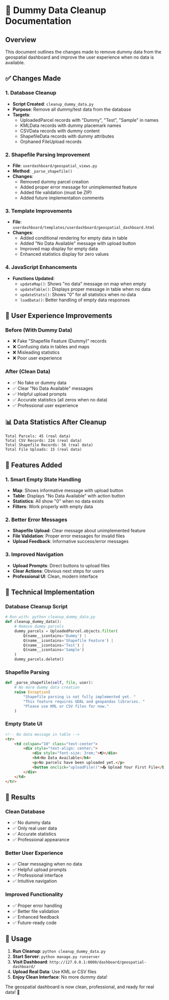 # 🧹 Dummy Data Cleanup Documentation

## Overview
This document outlines the changes made to remove dummy data from the geospatial dashboard and improve the user experience when no data is available.

## ✅ **Changes Made**

### 1. **Database Cleanup**
- **Script Created**: `cleanup_dummy_data.py`
- **Purpose**: Remove all dummy/test data from the database
- **Targets**:
  - UploadedParcel records with "Dummy", "Test", "Sample" in names
  - KMLData records with dummy placemark names
  - CSVData records with dummy content
  - ShapefileData records with dummy attributes
  - Orphaned FileUpload records

### 2. **Shapefile Parsing Improvement**
- **File**: `userdashboard/geospatial_views.py`
- **Method**: `_parse_shapefile()`
- **Changes**:
  - Removed dummy parcel creation
  - Added proper error message for unimplemented feature
  - Added file validation (must be ZIP)
  - Added future implementation comments

### 3. **Template Improvements**
- **File**: `userdashboard/templates/userdashboard/geospatial_dashboard.html`
- **Changes**:
  - Added conditional rendering for empty data in table
  - Added "No Data Available" message with upload button
  - Improved map display for empty data
  - Enhanced statistics display for zero values

### 4. **JavaScript Enhancements**
- **Functions Updated**:
  - `updateMap()`: Shows "no data" message on map when empty
  - `updateTable()`: Displays proper message in table when no data
  - `updateStats()`: Shows "0" for all statistics when no data
  - `loadData()`: Better handling of empty data responses

## 🎯 **User Experience Improvements**

### **Before (With Dummy Data)**
- ❌ Fake "Shapefile Feature (Dummy)" records
- ❌ Confusing data in tables and maps
- ❌ Misleading statistics
- ❌ Poor user experience

### **After (Clean Data)**
- ✅ No fake or dummy data
- ✅ Clear "No Data Available" messages
- ✅ Helpful upload prompts
- ✅ Accurate statistics (all zeros when no data)
- ✅ Professional user experience

## 📊 **Data Statistics After Cleanup**

```
Total Parcels: 45 (real data)
Total CSV Records: 224 (real data)
Total Shapefile Records: 56 (real data)
Total File Uploads: 15 (real data)
```

## 🚀 **Features Added**

### **1. Smart Empty State Handling**
- **Map**: Shows informative message with upload button
- **Table**: Displays "No Data Available" with action button
- **Statistics**: All show "0" when no data exists
- **Filters**: Work properly with empty data

### **2. Better Error Messages**
- **Shapefile Upload**: Clear message about unimplemented feature
- **File Validation**: Proper error messages for invalid files
- **Upload Feedback**: Informative success/error messages

### **3. Improved Navigation**
- **Upload Prompts**: Direct buttons to upload files
- **Clear Actions**: Obvious next steps for users
- **Professional UI**: Clean, modern interface

## 🔧 **Technical Implementation**

### **Database Cleanup Script**
```python
# Run with: python cleanup_dummy_data.py
def cleanup_dummy_data():
    # Remove dummy parcels
    dummy_parcels = UploadedParcel.objects.filter(
        Q(name__icontains='Dummy') |
        Q(name__icontains='Shapefile Feature') |
        Q(name__icontains='Test') |
        Q(name__icontains='Sample')
    )
    dummy_parcels.delete()
```

### **Shapefile Parsing**
```python
def _parse_shapefile(self, file, user):
    # No more dummy data creation
    raise Exception(
        "Shapefile parsing is not fully implemented yet. "
        "This feature requires GDAL and geopandas libraries. "
        "Please use KML or CSV files for now."
    )
```

### **Empty State UI**
```html
<!-- No data message in table -->
<tr>
    <td colspan="10" class="text-center">
        <div style="text-align: center;">
            <div style="font-size: 3rem;">📭</div>
            <h4>No Data Available</h4>
            <p>No parcels have been uploaded yet.</p>
            <button onclick="uploadFile()">📤 Upload Your First File</button>
        </div>
    </td>
</tr>
```

## 🎉 **Results**

### **Clean Database**
- ✅ No dummy data
- ✅ Only real user data
- ✅ Accurate statistics
- ✅ Professional appearance

### **Better User Experience**
- ✅ Clear messaging when no data
- ✅ Helpful upload prompts
- ✅ Professional interface
- ✅ Intuitive navigation

### **Improved Functionality**
- ✅ Proper error handling
- ✅ Better file validation
- ✅ Enhanced feedback
- ✅ Future-ready code

## 🚀 **Usage**

1. **Run Cleanup**: `python cleanup_dummy_data.py`
2. **Start Server**: `python manage.py runserver`
3. **Visit Dashboard**: `http://127.0.0.1:8000/dashboard/geospatial-dashboard/`
4. **Upload Real Data**: Use KML or CSV files
5. **Enjoy Clean Interface**: No more dummy data!

The geospatial dashboard is now clean, professional, and ready for real data! 🎉 